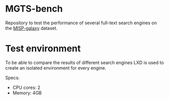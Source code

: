 # MGTS-bench

Repository to test the performance of several full-text search engines on the [MISP-galaxy]() dataset.

# Test environment

To be able to compare the results of different search engines LXD is used to create an isolated environment for every engine.

Specs:
- CPU cores: 2
- Memory: 4GB

